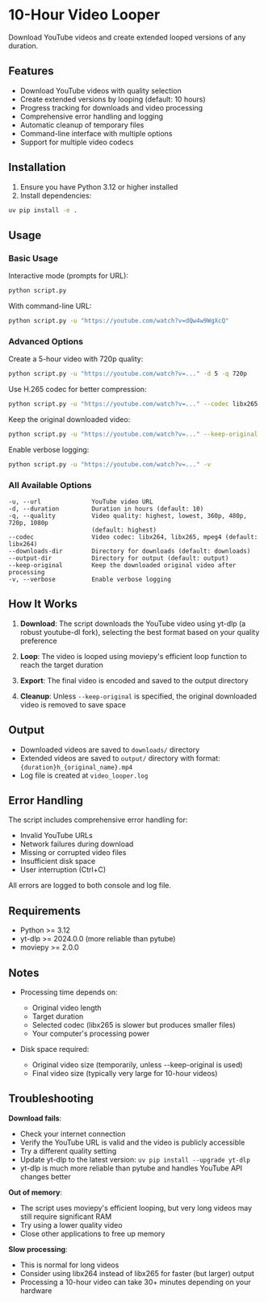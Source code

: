 # 10-Hour Video Looper

Download YouTube videos and create extended looped versions of any duration.

## Features

- Download YouTube videos with quality selection
- Create extended versions by looping (default: 10 hours)
- Progress tracking for downloads and video processing
- Comprehensive error handling and logging
- Automatic cleanup of temporary files
- Command-line interface with multiple options
- Support for multiple video codecs

## Installation

1. Ensure you have Python 3.12 or higher installed
2. Install dependencies:

```bash
uv pip install -e .
```

## Usage

### Basic Usage

Interactive mode (prompts for URL):
```bash
python script.py
```

With command-line URL:
```bash
python script.py -u "https://youtube.com/watch?v=dQw4w9WgXcQ"
```

### Advanced Options

Create a 5-hour video with 720p quality:
```bash
python script.py -u "https://youtube.com/watch?v=..." -d 5 -q 720p
```

Use H.265 codec for better compression:
```bash
python script.py -u "https://youtube.com/watch?v=..." --codec libx265
```

Keep the original downloaded video:
```bash
python script.py -u "https://youtube.com/watch?v=..." --keep-original
```

Enable verbose logging:
```bash
python script.py -u "https://youtube.com/watch?v=..." -v
```

### All Available Options

```
-u, --url              YouTube video URL
-d, --duration         Duration in hours (default: 10)
-q, --quality          Video quality: highest, lowest, 360p, 480p, 720p, 1080p
                       (default: highest)
--codec                Video codec: libx264, libx265, mpeg4 (default: libx264)
--downloads-dir        Directory for downloads (default: downloads)
--output-dir           Directory for output (default: output)
--keep-original        Keep the downloaded original video after processing
-v, --verbose          Enable verbose logging
```

## How It Works

1. **Download**: The script downloads the YouTube video using yt-dlp (a robust youtube-dl fork), selecting the best format based on your quality preference

2. **Loop**: The video is looped using moviepy's efficient loop function to reach the target duration

3. **Export**: The final video is encoded and saved to the output directory

4. **Cleanup**: Unless `--keep-original` is specified, the original downloaded video is removed to save space

## Output

- Downloaded videos are saved to `downloads/` directory
- Extended videos are saved to `output/` directory with format: `{duration}h_{original_name}.mp4`
- Log file is created at `video_looper.log`

## Error Handling

The script includes comprehensive error handling for:
- Invalid YouTube URLs
- Network failures during download
- Missing or corrupted video files
- Insufficient disk space
- User interruption (Ctrl+C)

All errors are logged to both console and log file.

## Requirements

- Python >= 3.12
- yt-dlp >= 2024.0.0 (more reliable than pytube)
- moviepy >= 2.0.0

## Notes

- Processing time depends on:
  - Original video length
  - Target duration
  - Selected codec (libx265 is slower but produces smaller files)
  - Your computer's processing power

- Disk space required:
  - Original video size (temporarily, unless --keep-original is used)
  - Final video size (typically very large for 10-hour videos)

## Troubleshooting

**Download fails**:
- Check your internet connection
- Verify the YouTube URL is valid and the video is publicly accessible
- Try a different quality setting
- Update yt-dlp to the latest version: `uv pip install --upgrade yt-dlp`
- yt-dlp is much more reliable than pytube and handles YouTube API changes better

**Out of memory**:
- The script uses moviepy's efficient looping, but very long videos may still require significant RAM
- Try using a lower quality video
- Close other applications to free up memory

**Slow processing**:
- This is normal for long videos
- Consider using libx264 instead of libx265 for faster (but larger) output
- Processing a 10-hour video can take 30+ minutes depending on your hardware
